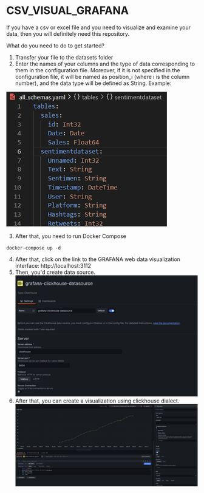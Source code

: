 # CSV_VISUAL_GRAFANA 

If you have a csv or excel file and you need to visualize and examine your data, then you will definitely need this repository. 

What do you need to do to get started? 
1. Transfer your file to the datasets folder
2. Enter the names of your columns and the type of data corresponding to them in the configuration file. 
Moreover, if it is not specified in the configuration file, it will be named as position_i (where i is the column number), and the data type will be defined as String. Example: 

![image info](readme_data/example_yaml.jpg)

3. After that, you need to run Docker Compose

```
docker-compose up -d 
```

4. After that, click on the link to the GRAFANA web data visualization interface: http://localhost:3112
5. Then, you'd create data source. 
![image info](readme_data/data_source_creating.jpg)
6. After that, you can create a visualization using clickhouse dialect.
![image info](readme_data/graph_example.png)
